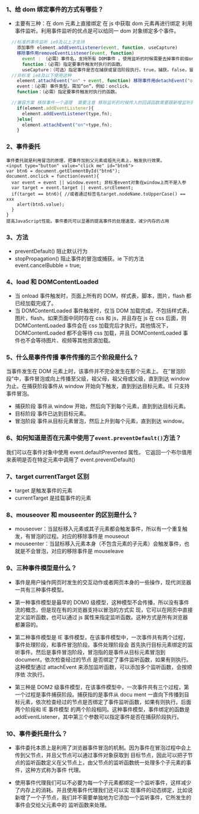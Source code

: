 ### 1、给 dom 绑定事件的方式有哪些？

- 主要有三种：在 dom 元素上直接绑定 在 js 中获取 dom 元素再进行绑定 利用事件监听。利用事件监听的优点是可以给同一 dom 对象绑定多个事件。

```js
  //标准的事件监听 ie9及以上才支持
    添加事件 element.addEventListener(event, function, useCapture)
    移除事件用removeEventListener(event, function)
      event : （必需）事件名，支持所有 DOM事件 。使用监听的时候需要去掉事件前缀on
      function：（必需）指定要事件触发时执行的函数。
      useCapture：（可选）指定事件是否在捕获或冒泡阶段执行。true，捕获。false，冒泡。默认false。
  //非标准 ie8及以下使用这种
    element.attachEvent("on" + event, function) 移除事件用detachEvent("on" + event, function)
    event：（必需）事件类型。需加“on“，例如：onclick。
    function：（必需）指定要事件触发时执行的函数。

  //兼容方案 移除事件一个道理  需要注意 移除监听的时候传入的回调函数需要跟新增监听的回调函数一致
    if(element.addEventListener){
      element.addEventListener(type,fn);
    }else{
      element.attachEvent("on"+type,fn);
    }
```

### 2、事件委托

    事件委托就是利用冒泡的原理，把事件加到父元素或祖先元素上，触发执行效果。
    <input type="button" value="click me" id="btn6">
    var btn6 = document.getElementById("btn6");
    document.onclick = function(event){
      var event = event || window.event; 非标准event对象在window上而不是入参
      var target = event.target || event.srcElement;
      if(target == btn6){ //或者通过标签名target.nodeName.toUpperCase() == xxx
        alert(btn5.value);
      }
    }
    提高JavaScript性能。事件委托可以显著的提高事件的处理速度，减少内存的占用

### 3、方法

- preventDefault() 阻止默认行为
- stopPropagation() 阻止事件的冒泡或捕获。ie 下的方法 event.cancelBubble = true;

### 4、load 和 DOMContentLoaded

- 当 onload 事件触发时，页面上所有的 DOM，样式表，脚本，图片，flash 都已经加载完成了。
- 当 DOMContentLoaded 事件触发时，仅当 DOM 加载完成，不包括样式表，图片，flash。如果页面中同时存在 css 和 js，并且存在 js 在 css 后面，则 DOMContentLoaded 事件会在 css 加载完后才执行。其他情况下，DOMContentLoaded 都不会等待 css 加载，并且 DOMContentLoaded 事件也不会等待图片、视频等其他资源加载。

### 5、什么是事件传播 事件传播的三个阶段是什么？

当事件发生在 DOM 元素上时，该事件并不完全发生在那个元素上。 在“冒泡阶段”中，事件冒泡或向上传播至父级，祖父母，祖父母或父级，直到到达 window 为止。在捕获阶段事件从 window 开始向下触发，直到到达目标元素。IE 只支持事件冒泡。

- 捕获阶段 事件从 window 开始，然后向下到每个元素，直到到达目标元素。
- 目标阶段 事件已达到目标元素。
- 冒泡阶段 事件从目标元素冒泡，然后上升到每个元素，直到到达 window。

### 6、如何知道是否在元素中使用了`event.preventDefault()`方法？

我们可以在事件对象中使用 event.defaultPrevented 属性。 它返回一个布尔值用来表明是否在特定元素中调用了 event.preventDefault()

### 7、target currentTarget 区别

- target 是触发事件的元素
- currentTarget 是挂载事件的元素

### 8、mouseover 和 mouseenter 的区别是什么？

- mouseover：当鼠标移入元素或其子元素都会触发事件，所以有一个重复触发，有冒泡的过程。对应的移除事件是 mouseout
- mouseenter：当鼠标移入元素本身（不包含元素的子元素）会触发事件，也就是不会冒泡，对应的移除事件是 mouseleave

### 9、三种事件模型是什么？

- 事件是用户操作网页时发生的交互动作或者网页本身的一些操作，现代浏览器一共有三种事件模型。

- 第一种事件模型是最早的 DOM0 级模型，这种模型不会传播，所以没有事件流的概念，但是现在有的浏览器支持以冒泡的方式实
  现，它可以在网页中直接定义监听函数，也可以通过 js 属性来指定监听函数。这种方式是所有浏览器都兼容的。

- 第二种事件模型是 IE 事件模型，在该事件模型中，一次事件共有两个过程，事件处理阶段，和事件冒泡阶段。事件处理阶段会
  首先执行目标元素绑定的监听事件。然后是事件冒泡阶段，冒泡指的是事件从目标元素冒泡到 document，依次检查经过的节点
  是否绑定了事件监听函数，如果有则执行。这种模型通过 attachEvent 来添加监听函数，可以添加多个监听函数，会按顺序依
  次执行。

- 第三种是 DOM2 级事件模型，在该事件模型中，一次事件共有三个过程，第一个过程是事件捕获阶段。捕获指的是事件从 docu
  ment 一直向下传播到目标元素，依次检查经过的节点是否绑定了事件监听函数，如果有则执行。后面两个阶段和 IE 事件模型
  的两个阶段相同。这种事件模型，事件绑定的函数是 addEventListener，其中第三个参数可以指定事件是否在捕获阶段执行。

### 10、事件委托是什么？

- 事件委托本质上是利用了浏览器事件冒泡的机制。因为事件在冒泡过程中会上传到父节点，并且父节点可以通过事件对象获取到
  目标节点，因此可以把子节点的监听函数定义在父节点上，由父节点的监听函数统一处理多个子元素的事件，这种方式称为事件
  代理。

- 使用事件代理我们可以不必要为每一个子元素都绑定一个监听事件，这样减少了内存上的消耗。并且使用事件代理我们还可以实
  现事件的动态绑定，比如说新增了一个子节点，我们并不需要单独地为它添加一个监听事件，它所发生的事件会交给父元素中的
  监听函数来处理。
